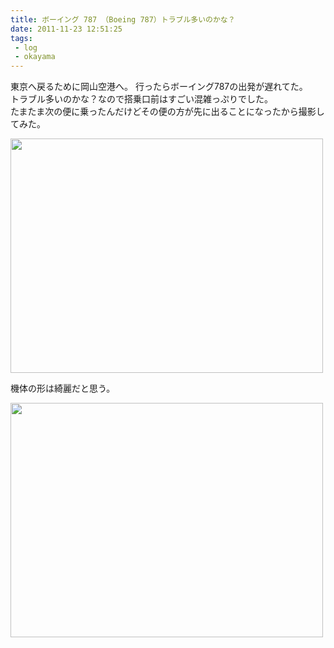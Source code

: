 ```yaml
---
title: ボーイング 787 （Boeing 787）トラブル多いのかな？
date: 2011-11-23 12:51:25
tags: 
 - log 
 - okayama
---
```


東京へ戻るために岡山空港へ。
行ったらボーイング787の出発が遅れてた。<br>
トラブル多いのかな？なので搭乗口前はすごい混雑っぷりでした。<br>
たまたま次の便に乗ったんだけどその便の方が先に出ることになったから撮影してみた。

<!-- more -->

<a href="https://www.flickr.com/photos/shigeki_takeguchi/6388782493/" title="Untitled by shigeki.takeguchi, on Flickr"><img src="https://farm7.staticflickr.com/6093/6388782493_ecea3b0c4f.jpg" width="500" height="375" alt=""></a>

機体の形は綺麗だと思う。

<a href="https://www.flickr.com/photos/shigeki_takeguchi/6388785527/" title="Untitled by shigeki.takeguchi, on Flickr"><img src="https://farm8.staticflickr.com/7004/6388785527_5cf7a5a140.jpg" width="500" height="375" alt=""></a>
